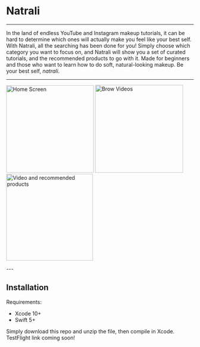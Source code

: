 # Natrali
---
In the land of endless YouTube and Instagram makeup tutorials, it can be hard to determine which ones will actually make you feel like your best self.
With Natrali, all the searching has been done for you! Simply choose which category you want to focus on, and Natrali will show you a set of curated
tutorials, and the recommended products to go with it. Made for beginners and those who want to learn how to do soft, natural-looking makeup.
Be your best self, *natrali*.

---
<p float="left">
  <img width="235" alt="Home Screen" src="https://user-images.githubusercontent.com/29615757/72180177-768b2780-339b-11ea-9585-67972d86c830.png">

  <img width="236" alt="Brow Videos" src="https://user-images.githubusercontent.com/29615757/72180205-83a81680-339b-11ea-86a6-2aeaa46b9d38.png">

  <img width="233" alt="Video and recommended products" src="https://user-images.githubusercontent.com/29615757/72180254-9de1f480-339b-11ea-82dc-f1fffb288944.png">
</p>
---

## Installation
Requirements:
- Xcode 10+
- Swift 5+

Simply download this repo and unzip the file, then compile in Xcode. TestFlight link coming soon!
